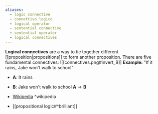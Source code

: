 ```yaml
---
aliases:
  - logic connective
  - connettivo logico
  - logical operator
  - sentential connective
  - sentential operator
  - logical connectives
---
```

**Logical connectives** are a way to tie together different [[proposition|propositions]] to form another proposition.
There are five fundamental connectives:
![[connectives.png#invert_B]]
**Example:**
"If it rains, Jake won't walk to school"
- ${ \mathbf{A} }$: It rains
- ${ \mathbf{B} }$: Jake won't walk to school
${ \mathbf{A} \to \mathbf{B} }$

- [Wikipedia](https://en.wikipedia.org/wiki/Logical_connective) ^wikipedia
- [[propositional logic#^brilliant]]